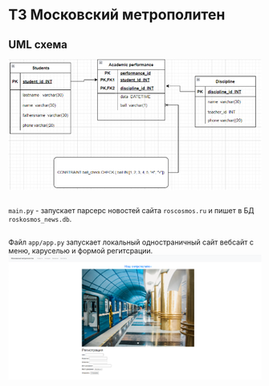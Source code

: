 # ТЗ Московский метрополитен

## UML схема
![UML](pictures/UML.png)

##
`main.py` - запускает парсерс новостей сайта `roscosmos.ru` и пишет в БД `roskosmos_news.db`.

##
Файл `app/app.py` запускает локальный одностраничный сайт вебсайт с меню, каруселью и формой регитсрации.
![UML](pictures/website_metro.png)